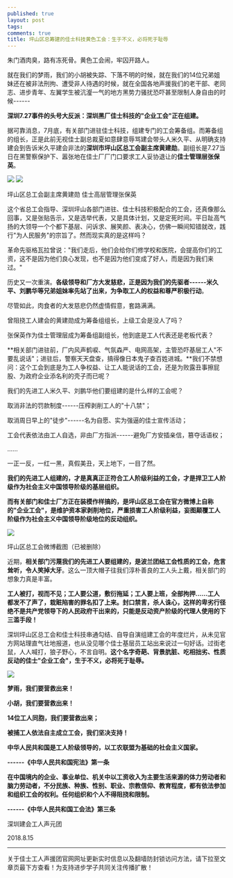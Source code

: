 ```yaml
---
published: true
layout: post
tags: 
comments: true
title: 坪山区总筹建的佳士科技黄色工会：生于不义，必将死于耻辱
---
```


朱门酒肉臭，路有冻死骨。黄色工会闹，牢囚开路人。

就在我们的梦雨，我们的小胡被失踪、下落不明的时候，就在我们的14位兄弟姐妹还在被非法刑拘、遭受非人待遇的时候，就在全国各地声援我们的老干部、老同志、进步青年、左翼学生被沆瀣一气的地方黑势力骚扰恐吓甚至限制人身自由的时候------

**深圳7.27事件的头号大反派：深圳黑厂佳士科技的"企业工会"正在组建。**

据可靠消息，7月底，有关部门进驻佳士科技，组建专门的工会筹备组。而筹备组的组长，正是此前无视佳士副总裁夏如意肆意辱骂建会带头人米久平、从明确支持建会到告诉米久平建会非法的**深圳市坪山区总工会副主席黄建勋**。副组长是7.27当日在黑警察保护下、嚣张地在佳士厂厂门口要求工人妥协退让的**佳士管理层张保英**。

![](http://sdxf1917.tk/wp-content/uploads/2018/08/word-image-6.png) ![](http://sdxf1917.tk/wp-content/uploads/2018/08/word-image-7.png)

坪山区总工会副主席黄建勋 佳士高层管理张保英

这个省总工会指导、深圳坪山各部门进驻、佳士科技积极配合的工会，还真像那么回事，又是张贴告示，又是选举代表，又是具体计划，又是定死时间。平日趾高气扬的大领导一个个都下基层、问诉求、展笑颜、表决心，仿佛一瞬间知错就改，践行"为人民服务"的宗旨了。然而现实真的是这样吗？

革命先驱格瓦拉曾说："我们走后，他们会给你们修学校和医院，会提高你们的工资，这不是因为他们良心发现，也不是因为他们变成了好人，而是因为我们来过。"

历史又一次重演。**各级领导和厂方大发慈悲，正是因为我们的先驱者------米久平、刘鹏华等兄弟姐妹率先站了出来，为争取工人的权益和尊严积极行动**。

尽管如此，肉食者的大发慈悲仍然虚情假意，套路满满。

曾阻挠工人建会的黄建勋成为筹备组组长，上级工会是没人了吗？

张保英作为佳士管理层成为筹备组副组长，他到底是工人代表还是老板代表？

**相关部门进驻前，厂内风声鹤唳、气氛森严、电网高架，主管恐吓基层工人"不要乱说话"；进驻后，警察天天盘查，搞得像日本鬼子查百姓进城。**我们不禁想问：这个工会到底是为工人争权益、让工人能说话的工会，还是为败露丑事擦屁股、为政府企业添名利的壳子而已呢？

我们的先进工人米久平、刘鹏华他们要组建的是什么样的工会呢？

取消非法的罚款制度------压榨剥削工人的"十八禁"；

取消周日早上的"徒步"------名为自愿、实为强逼的佳士宣传活动；

工会代表依法由工人自选，非由厂方指派------避免厂方安插亲信，篡夺话语权；

......

一正一反，一红一黑，真假美丑，天上地下，一目了然。

**我们的先进工人组建的，才是真真正正符合工人阶级利益的工会，才是捍卫工人阶级作为社会主义中国领导阶级的基层组织。**

**而有关部门和佳士厂方正在装模作样搞的，是坪山区总工会在官方微博上自称的"企业工会"，是维护资本家剥削地位，严重损害工人阶级利益，妄图颠覆工人阶级作为社会主义中国领导阶级地位的反动组织。**

![](http://sdxf1917.tk/wp-content/uploads/2018/08/word-image-8.png)

坪山区总工会微博截图（已被删除）

近期，**相关部门污蔑我们的先进工人要组建的，是波兰团结工会性质的工会，危言耸听，令人笑掉大牙**。这么一顶大帽子往我们淳朴善良的工人头上戴，相关部门的想象力真是丰富。

**工人被打，视而不见；工人要公道，敷衍拖延；工人要上班，全部拘押......工人都发不了声了，栽赃陷害的罪名扣了上来。封口禁言，杀人诛心，这样的卑劣行径绝不是共产党领导下的人民政府干出来的，只能是反动资产阶级的代理人使用的下三滥手段！**

深圳坪山区总工会和佳士科技串通勾结、自导自演组建工会的年度烂片，从未见官方网站理直气壮地报道，也从没见哪个佳士基层员工站出来说过一句好话。过街老鼠，人人喊打，狼子野心，不言自明。**这个名字奇葩、背景肮脏、吃相拙劣、性质反动的佳士"企业工会"，生于不义，必将死于耻辱。**

![](http://sdxf1917.tk/wp-content/uploads/2018/08/word-image-9.png)

**梦雨，我们要营救出来！**

**小胡，我们要营救出来！**

**14位工人同胞，我们要营救出来；**

**被捕工人依法自主成立工会，我们坚决支持！**

**中华人民共和国是工人阶级领导的，以工农联盟为基础的社会主义国家。**

**------《中华人民共和国宪法》第一条**

**在中国境内的企业、事业单位、机关中以工资收入为主要生活来源的体力劳动者和脑力劳动者，不分民族、种族、性别、职业、宗教信仰、教育程度，都有依法参加和组织工会的权利。任何组织和个人不得阻挠和限制。**

**------《中华人民共和国工会法》第三条**

深圳建会工人声元团

2018.8.15

---
关于佳士工人声援团官网网址更新实时信息以及翻墙防封锁访问方法，请下拉至文章页最下方查看！为支持进步学子共同关注传播扩散！
